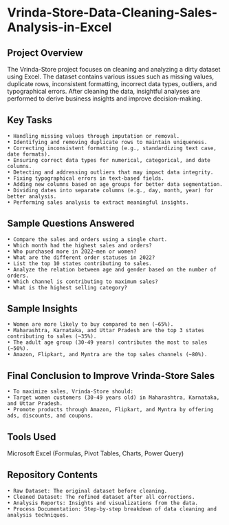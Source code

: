 # Vrinda-Store-Data-Cleaning-Sales-Analysis-in-Excel
## Project Overview
The Vrinda-Store project focuses on cleaning and analyzing a dirty dataset using Excel. The dataset contains various issues such as missing values, duplicate rows, inconsistent formatting, incorrect data types, outliers, and typographical errors. After cleaning the data, insightful analyses are performed to derive business insights and improve decision-making.

## Key Tasks
	• Handling missing values through imputation or removal.
	• Identifying and removing duplicate rows to maintain uniqueness.
	• Correcting inconsistent formatting (e.g., standardizing text case, date formats).
	• Ensuring correct data types for numerical, categorical, and date columns.
	• Detecting and addressing outliers that may impact data integrity.
	• Fixing typographical errors in text-based fields.
	• Adding new columns based on age groups for better data segmentation.
	• Dividing dates into separate columns (e.g., day, month, year) for better analysis.
	• Performing sales analysis to extract meaningful insights. 

## Sample Questions Answered
	• Compare the sales and orders using a single chart.
	• Which month had the highest sales and orders?
	• Who purchased more in 2022—men or women?
	• What are the different order statuses in 2022?
	• List the top 10 states contributing to sales.
	• Analyze the relation between age and gender based on the number of orders.
	• Which channel is contributing to maximum sales?
	• What is the highest selling category?

## Sample Insights
	• Women are more likely to buy compared to men (~65%).
	• Maharashtra, Karnataka, and Uttar Pradesh are the top 3 states contributing to sales (~35%).
	• The adult age group (30-49 years) contributes the most to sales (~50%).
	• Amazon, Flipkart, and Myntra are the top sales channels (~80%).

## Final Conclusion to Improve Vrinda-Store Sales
	• To maximize sales, Vrinda-Store should:
	• Target women customers (30-49 years old) in Maharashtra, Karnataka, and Uttar Pradesh.
	• Promote products through Amazon, Flipkart, and Myntra by offering ads, discounts, and coupons.

## Tools Used
Microsoft Excel (Formulas, Pivot Tables, Charts, Power Query)

## Repository Contents
	• Raw Dataset: The original dataset before cleaning.
	• Cleaned Dataset: The refined dataset after all corrections.
	• Analysis Reports: Insights and visualizations from the data.
	• Process Documentation: Step-by-step breakdown of data cleaning and analysis techniques.
